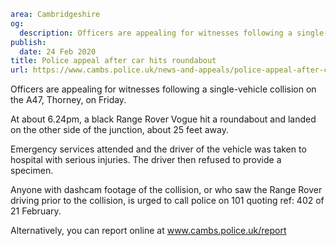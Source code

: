 ```yaml
area: Cambridgeshire
og:
  description: Officers are appealing for witnesses following a single-vehicle collision on the A47 on Friday.
publish:
  date: 24 Feb 2020
title: Police appeal after car hits roundabout
url: https://www.cambs.police.uk/news-and-appeals/police-appeal-after-car-hits-roundabout
```

Officers are appealing for witnesses following a single-vehicle collision on the A47, Thorney, on Friday.

At about 6.24pm, a black Range Rover Vogue hit a roundabout and landed on the other side of the junction, about 25 feet away.

Emergency services attended and the driver of the vehicle was taken to hospital with serious injuries. The driver then refused to provide a specimen.

Anyone with dashcam footage of the collision, or who saw the Range Rover driving prior to the collision, is urged to call police on 101 quoting ref: 402 of 21 February.

Alternatively, you can report online at www.cambs.police.uk/report
